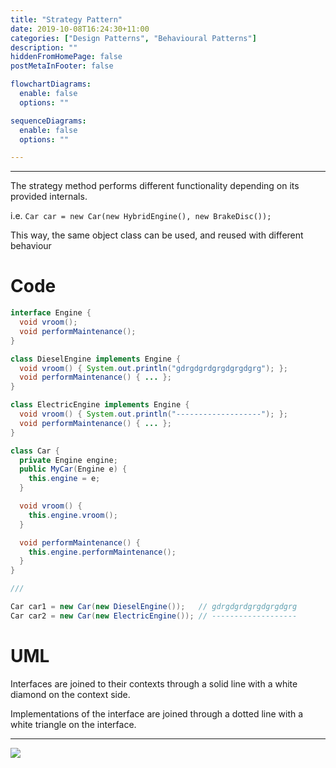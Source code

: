 ```yaml
---
title: "Strategy Pattern"
date: 2019-10-08T16:24:30+11:00
categories: ["Design Patterns", "Behavioural Patterns"]
description: ""
hiddenFromHomePage: false
postMetaInFooter: false

flowchartDiagrams:
  enable: false
  options: ""

sequenceDiagrams: 
  enable: false
  options: ""

---
```


---

The strategy method performs different functionality depending on its provided internals.

i.e. `Car car = new Car(new HybridEngine(), new BrakeDisc());`  

This way, the same object class can be used, and reused with different behaviour

# Code

```java
interface Engine {
  void vroom();
  void performMaintenance();
}

class DieselEngine implements Engine {
  void vroom() { System.out.println("gdrgdgrdgrgdgrgdgrg"); };
  void performMaintenance() { ... };
}

class ElectricEngine implements Engine {
  void vroom() { System.out.println("-------------------"); };
  void performMaintenance() { ... };
}

class Car {
  private Engine engine;
  public MyCar(Engine e) {
    this.engine = e;
  }

  void vroom() {
    this.engine.vroom();
  }

  void performMaintenance() {
    this.engine.performMaintenance();
  }
}

///

Car car1 = new Car(new DieselEngine());   // gdrgdgrdgrgdgrgdgrg
Car car2 = new Car(new ElectricEngine()); // -------------------
```

# UML 

Interfaces are joined to their contexts through a solid line with a white diamond on the context side.

Implementations of the interface are joined through a dotted line with a white triangle on the interface.

---

![](https://refactoring.guru/images/patterns/diagrams/strategy/structure-2x.png)
